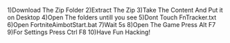 1)Download The Zip Folder
2)Extract The Zip
3)Take The Content And Put it on Desktop
4)Open The folders untill you see 
5)Dont Touch FnTracker.txt
6)Open FortniteAimbotStart.bat
7)Wait 5s
8)Open The Game Press Alt F7
9)For Settings Press Ctrl F8
10)Have Fun Hacking!
